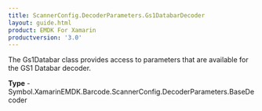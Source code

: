 ```yaml
---
title: ScannerConfig.DecoderParameters.Gs1DatabarDecoder
layout: guide.html 
product: EMDK For Xamarin 
productversion: '3.0' 
---
```

The Gs1Databar class provides access to parameters that are available for the GS1 Databar decoder.

**Type** - Symbol.XamarinEMDK.Barcode.ScannerConfig.DecoderParameters.BaseDecoder



